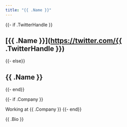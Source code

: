 ```yaml
---
title: "{{ .Name }}"
---
```


{{- if .TwitterHandle }}
## [{{ .Name }}](https://twitter.com/{{ .TwitterHandle }})
{{- else}}
## {{ .Name }}
{{- end}}

{{- if .Company }}

Working at {{ .Company }}
{{- end}}

{{ .Bio }}

